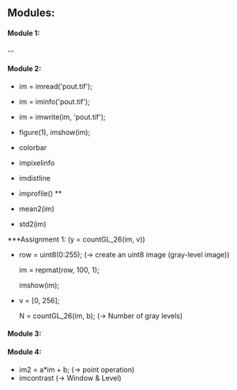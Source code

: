## Modules:


#### Module 1: 

--

#### Module 2:

- im = imread('pout.tif');
- im = iminfo('pout.tif');
- im = imwrite(im, 'pout.tif');

- figure(1), imshow(im);
- colorbar


- impixelinfo
- imdistline
- improfile()
**
- mean2(im)
- std2(im)

***Assignment 1: (y = countGL_26(im, v))

- row = uint8(0:255); (-> create an uint8 image (gray-level image))

  im = repmat(row, 100, 1);
  
  imshow(im);

- v = [0, 256];

  N = countGL_26(im, b); (-> Number of gray levels)

#### Module 3:


#### Module 4:
- im2 = a*im + b; (-> point operation)
- imcontrast (-> Window & Level)


